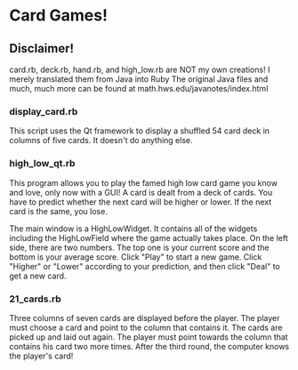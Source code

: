 # Card Games!

## Disclaimer!

card.rb, deck.rb, hand.rb, and high_low.rb are NOT my own creations!
I merely translated them from Java into Ruby
The original Java files and much, much more can be found at math.hws.edu/javanotes/index.html

### display_card.rb

This script uses the Qt framework to display a shuffled 54 card deck in columns of five cards.
It doesn't do anything else.

### high_low_qt.rb

This program allows you to play the famed high low card game you know and love, only now with a GUI!
A card is dealt from a deck of cards.
You have to predict whether the next card will be higher or lower.
If the next card is the same, you lose.

The main window is a HighLowWidget. It contains all of the widgets including the HighLowField where the game actually takes place.
On the left side, there are two numbers. The top one is your current score and the bottom is your average score.
Click "Play" to start a new game. Click "Higher" or "Lower" according to your prediction, and then click "Deal" to get a new card.

### 21_cards.rb

Three columns of seven cards are displayed before the player. The player must choose a card and point to the column that contains it.
The cards are picked up and laid out again. The player must point towards the column that contains his card two more times.
After the third round, the computer knows the player's card!
